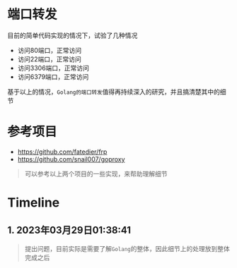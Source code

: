 # 端口转发
目前的简单代码实现的情况下，试验了几种情况

- 访问80端口，正常访问
- 访问22端口，正常访问
- 访问3306端口，正常访问
- 访问6379端口，正常访问

基于以上的情况，`Golang的端口转发`值得再持续深入的研究，并且搞清楚其中的细节

# 参考项目
- https://github.com/fatedier/frp
- https://github.com/snail007/goproxy

> 可以参考以上两个项目的一些实现，来帮助理解细节


# Timeline
## 1. 2023年03月29日01:38:41
> 提出问题，目前实际是需要了解`Golang`的整体，因此细节上的处理放到整体完成之后









































